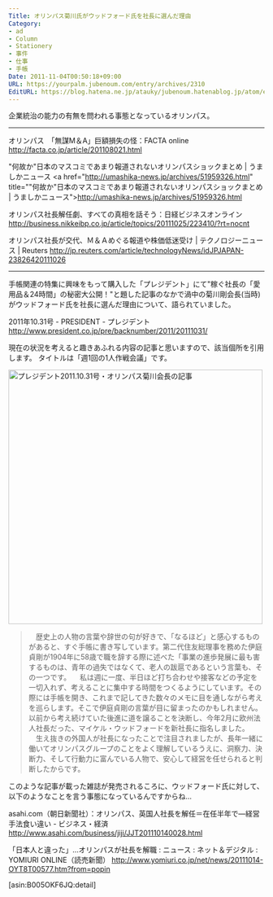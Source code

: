 ```yaml
---
Title: オリンパス菊川氏がウッドフォード氏を社長に選んだ理由
Category:
- ad
- Column
- Stationery
- 事件
- 仕事
- 手帳
Date: 2011-11-04T00:50:18+09:00
URL: https://yourpalm.jubenoum.com/entry/archives/2310
EditURL: https://blog.hatena.ne.jp/atauky/jubenoum.hatenablog.jp/atom/entry/6653458415120887331
---
```


企業統治の能力の有無を問われる事態となっているオリンパス。

<hr />

オリンパス　「無謀M＆A」巨額損失の怪：FACTA online
<a href="http://facta.co.jp/article/201108021.html" title="オリンパス　「無謀M＆A」巨額損失の怪：FACTA online">http://facta.co.jp/article/201108021.html</a>

"何故か"日本のマスコミであまり報道されないオリンパスショックまとめ | うましかニュース
<a href="http://umashika-news.jp/archives/51959326.html" title=""何故か"日本のマスコミであまり報道されないオリンパスショックまとめ | うましかニュース">http://umashika-news.jp/archives/51959326.html</a>

オリンパス社長解任劇、すべての真相を話そう：日経ビジネスオンライン
<a href="http://business.nikkeibp.co.jp/article/topics/20111025/223410/?rt=nocnt" title="オリンパス社長解任劇、すべての真相を話そう：日経ビジネスオンライン">http://business.nikkeibp.co.jp/article/topics/20111025/223410/?rt=nocnt</a>

オリンパス社長が交代、Ｍ＆Ａめぐる報道や株価低迷受け | テクノロジーニュース | Reuters
<a href="http://jp.reuters.com/article/technologyNews/idJPJAPAN-23826420111026" title="オリンパス社長が交代、Ｍ＆Ａめぐる報道や株価低迷受け | テクノロジーニュース | Reuters">http://jp.reuters.com/article/technologyNews/idJPJAPAN-23826420111026</a>

<hr />


手帳関連の特集に興味をもって購入した「プレジデント」にて"稼ぐ社長の「愛用品＆24時間」の秘密大公開！"と題した記事のなかで渦中の菊川剛会長(当時)がウッドフォード氏を社長に選んだ理由について、語られていました。

2011年10.31号 - PRESIDENT - プレジデント
<a href="http://www.president.co.jp/pre/backnumber/2011/20111031/" title="2011年10.31号 - PRESIDENT - プレジデント">http://www.president.co.jp/pre/backnumber/2011/20111031/</a>

<!--more-->


現在の状況を考えると趣きあふれる内容の記事と思いますので、該当個所を引用します。
タイトルは「週1回の1人作戦会議」です。

<a class='flickr2tag-img' href='http://www.flickr.com/photo.gne?id=6308928693' title='プレジデント2011.10.31号・オリンパス菊川会長の記事'><img width='500px' height='500px' src='http://farm7.static.flickr.com/6240/6308928693_68a0921cb8.jpg' alt='プレジデント2011.10.31号・オリンパス菊川会長の記事'></a>

<blockquote>
　歴史上の人物の言葉や辞世の句が好きで、「なるほど」と感心するものがあると、すぐ手帳に書き写しています。第二代住友総理事を務めた伊庭貞剛が1904年に58歳で職を辞する際に述べた「事業の進歩発展に最も害するものは、青年の過失ではなくて、老人の跋扈であるという言葉も、その一つです。
　私は週に一度、半日ほど打ち合わせや接客などの予定を一切入れず、考えることに集中する時間をつくるようにしています。その際には手帳を開き、これまで記してきた数々のメモに目を通しながら考えを巡らします。そこで伊庭貞剛の言葉が目に留まったのかもしれません。以前から考え続けていた後進に道を譲ることを決断し、今年2月に欧州法人社長だった、マイケル・ウッドフォードを新社長に指名しました。
　生え抜きの外国人が社長になったことで注目されましたが、長年一緒に働いてオリンパスグループのことをよく理解しているうえに、洞察力、決断力、そして行動力に富んでいる人物で、安心して経営を任せられると判断したからです。
</blockquote>

このような記事が載った雑誌が発売されるころに、ウッドフォード氏に対して、以下のようなことを言う事態になっているんですからね…

asahi.com（朝日新聞社）：オリンパス、英国人社長を解任＝在任半年で―経営手法食い違い - ビジネス・経済
<a href="http://www.asahi.com/business/jiji/JJT201110140028.html" title="asahi.com（朝日新聞社）：オリンパス、英国人社長を解任＝在任半年で―経営手法食い違い - ビジネス・経済">http://www.asahi.com/business/jiji/JJT201110140028.html</a>

「日本人と違った」…オリンパスが社長を解職 : ニュース : ネット＆デジタル : YOMIURI ONLINE（読売新聞）
<a href="http://www.yomiuri.co.jp/net/news/20111014-OYT8T00577.htm?from=popin" title="「日本人と違った」…オリンパスが社長を解職 : ニュース : ネット＆デジタル : YOMIURI ONLINE（読売新聞）">http://www.yomiuri.co.jp/net/news/20111014-OYT8T00577.htm?from=popin</a>

[asin:B005OKF6JQ:detail]
